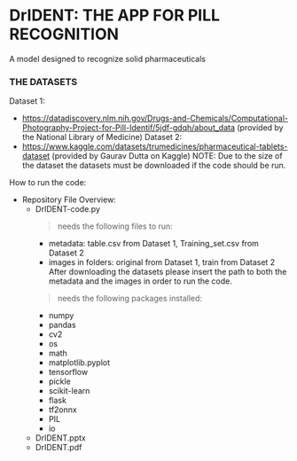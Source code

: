# DrIDENT: THE APP FOR PILL RECOGNITION
A model designed to recognize solid pharmaceuticals 

### THE DATASETS

Dataset 1:
- https://datadiscovery.nlm.nih.gov/Drugs-and-Chemicals/Computational-Photography-Project-for-Pill-Identif/5jdf-gdqh/about_data (provided by the National Library of Medicine)
Dataset 2:
- https://www.kaggle.com/datasets/trumedicines/pharmaceutical-tablets-dataset (provided by Gaurav Dutta on Kaggle)
NOTE:
Due to the size of the dataset the datasets must be downloaded if the code should be run.

How to run the code:
- Repository File Overview:
  - DrIDENT-code.py
    > needs the following files to run:
      - metadata: table.csv from Dataset 1, Training_set.csv from Dataset 2
      - images in folders: original from Dataset 1, train from Dataset 2
      After downloading the datasets please insert the path to both the metadata and the images in order to run the code.
    > needs the following packages installed:
      - numpy
      - pandas
      - cv2
      - os
      - math
      - matplotlib.pyplot
      - tensorflow
      - pickle
      - scikit-learn
      - flask
      - tf2onnx
      - PIL
      - io
  - DrIDENT.pptx
  - DrIDENT.pdf
